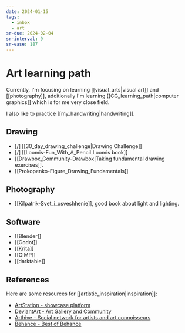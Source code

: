 ```yaml
---
date: 2024-01-15
tags:
  - inbox
  - art
sr-due: 2024-02-04
sr-interval: 9
sr-ease: 187
---
```

# Art learning path

Currently, I'm focusing on learning [[visual_arts|visual art]] and
[[photography]], additionally I'm learning
[[CG_learning_path|computer graphics]] which is for me very close
field.

I also like to practice [[my_handwriting|handwriting]].

## Drawing

- [/] [[30_day_drawing_challenge|Drawing Challenge]]
- [/] [[Loomis-Fun_With_A_Pencil|Loomis book]]
- [[Drawbox_Community-Drawbox|Taking fundamental drawing exercises]].
- [[Prokopenko-Figure_Drawing_Fundamentals]]

## Photography

- [[Kilpatrik-Svet_i_osveshhenie]], good book about light and lighting.

## Software

- [[Blender]]
- [[Godot]]
- [[Krita]]
- [[GIMP]]
- [[darktable]]

## References

Here are some resources for [[artistic_inspiration|inspiration]]:

- [ArtStation - showcase platform](https://www.artstation.com/)
- [DeviantArt - Art Gallery and Community](https://www.deviantart.com/)
- [Arthive - Social network for artists and art connoisseurs](https://arthive.com/)
- [Behance - Best of Behance](https://www.behance.net/)
